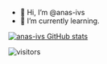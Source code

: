 - 👋 Hi, I’m @anas-ivs
- 🌱 I’m currently learning.

[![anas-ivs GitHub stats](https://github-readme-stats.vercel.app/api?username=anas-ivs)](https://github.com/anas-ivs/github-readme-stats)

 ![visitors](https://visitor-badge.glitch.me/badge?page_id=anas-ivs.visitor-badge)
<!---
anasothman-myy/anasothman-myy is a ✨ special ✨ repository because its `README.md` (this file) appears on your GitHub profile.
You can click the Preview link to take a look at your changes.
--->
